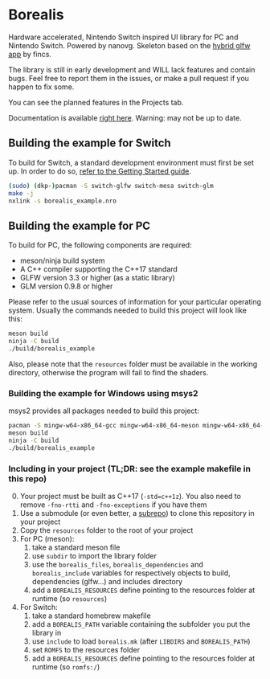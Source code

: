 # Borealis

Hardware accelerated, Nintendo Switch inspired UI library for PC and Nintendo Switch. Powered by nanovg. Skeleton based on the [hybrid glfw app](https://github.com/fincs/hybrid_app) by fincs.

The library is still in early development and WILL lack features and contain bugs. Feel free to report them in the issues, or make a pull request if you happen to fix some.

You can see the planned features in the Projects tab.

Documentation is available [right here](https://github.com/natinusala/borealis/wiki). Warning: may not be up to date.

## Building the example for Switch

To build for Switch, a standard development environment must first be set up. In order to do so, [refer to the Getting Started guide](https://devkitpro.org/wiki/Getting_Started).

```bash
(sudo) (dkp-)pacman -S switch-glfw switch-mesa switch-glm
make -j
nxlink -s borealis_example.nro
```

## Building the example for PC

To build for PC, the following components are required:

- meson/ninja build system
- A C++ compiler supporting the C++17 standard
- GLFW version 3.3 or higher (as a static library)
- GLM version 0.9.8 or higher

Please refer to the usual sources of information for your particular operating system. Usually the commands needed to build this project will look like this:

```bash
meson build
ninja -C build
./build/borealis_example
```

Also, please note that the `resources` folder must be available in the working directory, otherwise the program will fail to find the shaders.

### Building the example for Windows using msys2

msys2 provides all packages needed to build this project:

```bash
pacman -S mingw-w64-x86_64-gcc mingw-w64-x86_64-meson mingw-w64-x86_64-ninja mingw-w64-x86_64-pkg-config mingw-w64-x86_64-glfw mingw-w64-x86_64-glm
meson build
ninja -C build
./build/borealis_example
```

### Including in your project (TL;DR: see the example makefile in this repo)
0. Your project must be built as C++17 (`-std=c++1z`). You also need to remove `-fno-rtti` and `-fno-exceptions` if you have them
1. Use a submodule (or even better, a [subrepo](https://github.com/ingydotnet/git-subrepo)) to clone this repository in your project
2. Copy the `resources` folder to the root of your project
3. For PC (meson):
    1. take a standard meson file
    2. use `subdir` to import the library folder
    3. use the `borealis_files`, `borealis_dependencies` and `borealis_include` variables for respectively objects to build, dependencies (glfw...) and includes directory
    4. add a `BOREALIS_RESOURCES` define pointing to the resources folder at runtime (so `resources`)
4. For Switch:
    1. take a standard homebrew makefile
    2. add a `BOREALIS_PATH` variable containing the subfolder you put the library in
    3. use `include` to load `borealis.mk` (after `LIBDIRS` and `BOREALIS_PATH`)
    4. set `ROMFS` to the resources folder
    5. add a `BOREALIS_RESOURCES` define pointing to the resources folder at runtime (so `romfs:/`)
